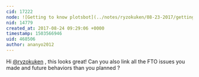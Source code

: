 ```yaml
---
cid: 17222
node: ![Getting to know plotsbot](../notes/ryzokuken/08-23-2017/getting-to-know-plotsbot)
nid: 14779
created_at: 2017-08-24 09:29:06 +0000
timestamp: 1503566946
uid: 468506
author: ananyo2012
---
```


Hi [@ryzokuken](/profile/ryzokuken) , this looks great! Can you also link all the FTO issues you made and future behaviors than you planned ?